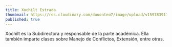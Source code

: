 ```yaml
---
title: Xochilt Estrada
thumbnail: https://res.cloudinary.com/duuonteo7/image/upload/v1597839113/Profesores/Imagen1-removebg-preview.png
published: true
---
```


Xochilt es la Subdirectora y responsable de la parte académica. Ella también imparte clases sobre Manejo de Conflictos, Extensión, entre otras.
